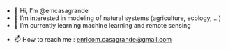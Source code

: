- 👋 Hi, I’m @emcasagrande
- 👀 I’m interested in modeling of natural systems (agriculture, ecology, ...) 
- 🌱 I’m currently learning machine learning and remote sensing
<!-- - 💞️ I’m looking to collaborate on ... -->
- 📫 How to reach me : enricom.casagrande@gmail.com
